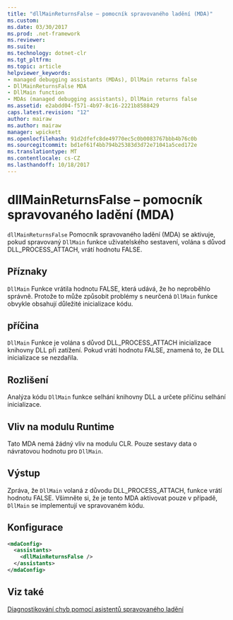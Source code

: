 ```yaml
---
title: "dllMainReturnsFalse – pomocník spravovaného ladění (MDA)"
ms.custom: 
ms.date: 03/30/2017
ms.prod: .net-framework
ms.reviewer: 
ms.suite: 
ms.technology: dotnet-clr
ms.tgt_pltfrm: 
ms.topic: article
helpviewer_keywords:
- managed debugging assistants (MDAs), DllMain returns false
- DllMainReturnsFalse MDA
- DllMain function
- MDAs (managed debugging assistants), DllMain returns false
ms.assetid: e2abdd04-f571-4b97-8c16-2221b8588429
caps.latest.revision: "12"
author: mairaw
ms.author: mairaw
manager: wpickett
ms.openlocfilehash: 91d2dfefc8de49770ec5c0b0083767bbb4b76c0b
ms.sourcegitcommit: bd1ef61f4bb794b25383d3d72e71041a5ced172e
ms.translationtype: MT
ms.contentlocale: cs-CZ
ms.lasthandoff: 10/18/2017
---
```

# <a name="dllmainreturnsfalse-mda"></a>dllMainReturnsFalse – pomocník spravovaného ladění (MDA)
`dllMainReturnsFalse` Pomocník spravovaného ladění (MDA) se aktivuje, pokud spravovaný `DllMain` funkce uživatelského sestavení, volána s důvod DLL_PROCESS_ATTACH, vrátí hodnotu FALSE.  
  
## <a name="symptoms"></a>Příznaky  
 `DllMain` Funkce vrátila hodnotu FALSE, která udává, že ho neproběhlo správně. Protože to může způsobit problémy s neurčená `DllMain` funkce obvykle obsahují důležité inicializace kódu.  
  
## <a name="cause"></a>příčina  
 `DllMain` Funkce je volána s důvod DLL_PROCESS_ATTACH inicializace knihovny DLL při zatížení. Pokud vrátí hodnotu FALSE, znamená to, že DLL inicializace se nezdařila.  
  
## <a name="resolution"></a>Rozlišení  
 Analýza kódu `DllMain` funkce selhání knihovny DLL a určete příčinu selhání inicializace.  
  
## <a name="effect-on-the-runtime"></a>Vliv na modulu Runtime  
 Tato MDA nemá žádný vliv na modulu CLR. Pouze sestavy data o návratovou hodnotu pro `DllMain`.  
  
## <a name="output"></a>Výstup  
 Zpráva, že `DllMain` volaná z důvodu DLL_PROCESS_ATTACH, funkce vrátí hodnotu FALSE. Všimněte si, že je tento MDA aktivovat pouze v případě, `DllMain` se implementují ve spravovaném kódu.  
  
## <a name="configuration"></a>Konfigurace  
  
```xml  
<mdaConfig>  
  <assistants>  
    <dllMainReturnsFalse />  
  </assistants>  
</mdaConfig>  
```  
  
## <a name="see-also"></a>Viz také  
 [Diagnostikování chyb pomocí asistentů spravovaného ladění](../../../docs/framework/debug-trace-profile/diagnosing-errors-with-managed-debugging-assistants.md)
